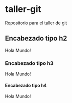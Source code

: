 # taller-git

Repositorio para el taller de git

## Encabezado tipo h2

Hola Mundo!

### Encabezado tipo h3

Hola Mundo!

#### Encabezado tipo h4

Hola Mundo!